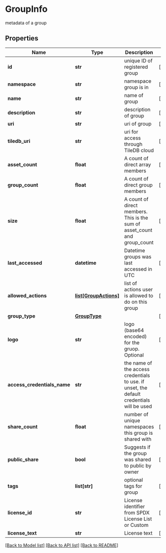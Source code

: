 # GroupInfo

metadata of a group
## Properties
Name | Type | Description | Notes
------------ | ------------- | ------------- | -------------
**id** | **str** | unique ID of registered group | [optional] 
**namespace** | **str** | namespace group is in | [optional] 
**name** | **str** | name of group | [optional] 
**description** | **str** | description of group | [optional] 
**uri** | **str** | uri of group | [optional] 
**tiledb_uri** | **str** | uri for access through TileDB cloud | [optional] 
**asset_count** | **float** | A count of direct array members | [optional] 
**group_count** | **float** | A count of direct group members | [optional] 
**size** | **float** | A count of direct members. This is the sum of asset_count and group_count | [optional] 
**last_accessed** | **datetime** | Datetime groups was last accessed in UTC | [optional] 
**allowed_actions** | [**list[GroupActions]**](GroupActions.md) | list of actions user is allowed to do on this group | [optional] 
**group_type** | [**GroupType**](GroupType.md) |  | [optional] 
**logo** | **str** | logo (base64 encoded) for the gruop. Optional | [optional] 
**access_credentials_name** | **str** | the name of the access credentials to use. if unset, the default credentials will be used | [optional] 
**share_count** | **float** | number of unique namespaces this group is shared with | [optional] 
**public_share** | **bool** | Suggests if the group was shared to public by owner | [optional] 
**tags** | **list[str]** | optional tags for group | [optional] 
**license_id** | **str** | License identifier from SPDX License List or Custom | [optional] 
**license_text** | **str** | License text | [optional] 

[[Back to Model list]](../README.md#documentation-for-models) [[Back to API list]](../README.md#documentation-for-api-endpoints) [[Back to README]](../README.md)


